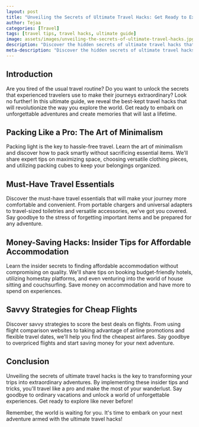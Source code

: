 ```yaml
---
layout: post
title: "Unveiling the Secrets of Ultimate Travel Hacks: Get Ready to Explore Like a Pro!"
author: Tejaa
categories: [Travel]
tags: [travel tips, travel hacks, ultimate guide]
image: assets/images/unveiling-the-secrets-of-ultimate-travel-hacks.jpg
description: "Discover the hidden secrets of ultimate travel hacks that will transform your trips into extraordinary adventures. Learn insider tips and tricks to travel like a pro and make the most of your wanderlust."
meta-description: "Discover the hidden secrets of ultimate travel hacks that will transform your trips into extraordinary adventures. Learn insider tips and tricks to travel like a pro and make the most of your wanderlust."
---
```


## Introduction

Are you tired of the usual travel routine? Do you want to unlock the secrets that experienced travelers use to make their journeys extraordinary? Look no further! In this ultimate guide, we reveal the best-kept travel hacks that will revolutionize the way you explore the world. Get ready to embark on unforgettable adventures and create memories that will last a lifetime.

## Packing Like a Pro: The Art of Minimalism

Packing light is the key to hassle-free travel. Learn the art of minimalism and discover how to pack smartly without sacrificing essential items. We'll share expert tips on maximizing space, choosing versatile clothing pieces, and utilizing packing cubes to keep your belongings organized.

## Must-Have Travel Essentials

Discover the must-have travel essentials that will make your journey more comfortable and convenient. From portable chargers and universal adapters to travel-sized toiletries and versatile accessories, we've got you covered. Say goodbye to the stress of forgetting important items and be prepared for any adventure.

## Money-Saving Hacks: Insider Tips for Affordable Accommodation

Learn the insider secrets to finding affordable accommodation without compromising on quality. We'll share tips on booking budget-friendly hotels, utilizing homestay platforms, and even venturing into the world of house sitting and couchsurfing. Save money on accommodation and have more to spend on experiences.

## Savvy Strategies for Cheap Flights

Discover savvy strategies to score the best deals on flights. From using flight comparison websites to taking advantage of airline promotions and flexible travel dates, we'll help you find the cheapest airfares. Say goodbye to overpriced flights and start saving money for your next adventure.

## Conclusion

Unveiling the secrets of ultimate travel hacks is the key to transforming your trips into extraordinary adventures. By implementing these insider tips and tricks, you'll travel like a pro and make the most of your wanderlust. Say goodbye to ordinary vacations and unlock a world of unforgettable experiences. Get ready to explore like never before!

Remember, the world is waiting for you. It's time to embark on your next adventure armed with the ultimate travel hacks!

